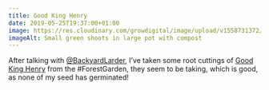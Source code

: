 ```yaml
---
title: Good King Henry
date: 2019-05-25T19:37:00+01:00
image: https://res.cloudinary.com/growdigital/image/upload/v1558731372/goodkinghenry-A6BAEA81.jpg
imageAlt: Small green shoots in large pot with compost
---
```


After talking with [@BackyardLarder](https://mobile.twitter.com/BackyardLarder), I’ve taken some root cuttings of [Good King Henry](https://pfaf.org/user/plant.aspx?latinname=Chenopodium+bonus-henricus) from the #ForestGarden, they seem to be taking, which is good, as none of my seed has germinated! 
